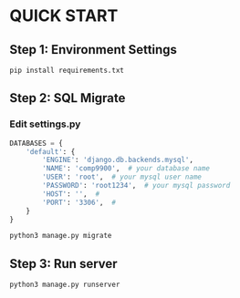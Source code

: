# QUICK START

## Step 1: Environment Settings
```commandline
pip install requirements.txt
```
## Step 2: SQL Migrate
### Edit settings.py
```python
DATABASES = {
    'default': {
        'ENGINE': 'django.db.backends.mysql',  
        'NAME': 'comp9900',  # your database name
        'USER': 'root',  # your mysql user name
        'PASSWORD': 'root1234',  # your mysql password
        'HOST': '',  # 
        'PORT': '3306',  # 
    }
}
```
```commandline
python3 manage.py migrate
```

## Step 3: Run server
```commandline
python3 manage.py runserver
```
